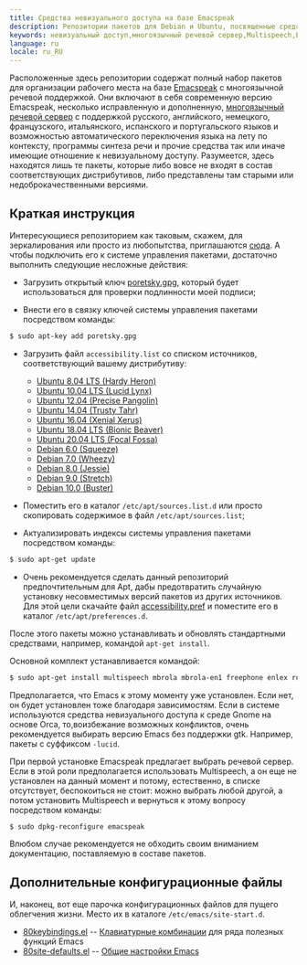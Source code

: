 ```yaml
---
title: Средства невизуального доступа на базе Emacspeak
description: Репозитории пакетов для Debian и Ubuntu, посвященные средствам невизуального доступа. здесь исправленная и дополненная версия Emacspeak, многоязычный речевой сервер, речевые синтезаторы и прочее.
keywords: невизуальный доступ,многоязычный речевой сервер,Multispeech,Emacspeak,Ubuntu,Debian
language: ru
locale: ru_RU
---
```


Расположенные здесь репозитории содержат полный набор пакетов для
организации рабочего места на базе
[Emacspeak](https://github.com/tvraman/emacspeak)
с многоязычной речевой поддержкой. Они включают в себя современную
версию Emacspeak, несколько исправленную и дополненную,
[многоязычный речевой сервер](https://github.com/poretsky/multispeech)
с поддержкой русского, английского, немецкого, французского,
итальянского, испанского и португальского языков и возможностью
автоматического переключения языка на лету по контексту,
программы синтеза речи и прочие средства так или иначе имеющие
отношение к невизуальному доступу. Разумеется, здесь находятся лишь те
пакеты, которые либо вовсе не входят в состав соответствующих
дистрибутивов, либо представлены там старыми или недоброкачественными
версиями.


## Краткая инструкция

Интересующиеся репозиторием как таковым, скажем, для зеркалирования
или просто из любопытства, приглашаются
[сюда](https://github.com/poretsky/ppa).
А чтобы подключить его к системе управления пакетами, достаточно
выполнить следующие несложные действия:

- Загрузить открытый ключ [poretsky.gpg](repo/poretsky.gpg),
 который будет использоваться для проверки подлинности моей подписи;

- Внести его в связку ключей системы управления пакетами посредством
  команды:

```bash
$ sudo apt-key add poretsky.gpg
```

- Загрузить файл `accessibility.list` со списком источников,
  соответствующий вашему дистрибутиву:
  - [Ubuntu 8.04 LTS (Hardy Heron)](files/hardy/accessibility.list)
  - [Ubuntu 10.04 LTS (Lucid Lynx)](files/lucid/accessibility.list)
  - [Ubuntu 12.04 (Precise Pangolin)](files/precise/accessibility.list)
  - [Ubuntu 14.04 (Trusty Tahr)](files/trusty/accessibility.list)
  - [Ubuntu 16.04 (Xenial Xerus)](files/xenial/accessibility.list)
  - [Ubuntu 18.04 LTS (Bionic Beaver)](files/bionic/accessibility.list)
  - [Ubuntu 20.04 LTS (Focal Fossa)](files/focal/accessibility.list)
  - [Debian 6.0 (Squeeze)](files/squeeze/accessibility.list)
  - [Debian 7.0 (Wheezy)](files/wheezy/accessibility.list)
  - [Debian 8.0 (Jessie)](files/jessie/accessibility.list)
  - [Debian 9.0 (Stretch)](files/stretch/accessibility.list)
  - [Debian 10.0 (Buster)](files/buster/accessibility.list)

- Поместить его в каталог `/etc/apt/sources.list.d` или просто
  скопировать содержимое в файл `/etc/apt/sources.list`;

- Актуализировать индексы системы управления пакетами посредством
  команды:

```bash
$ sudo apt-get update
```

- Очень рекомендуется сделать данный репозиторий предпочтительным для
  Apt, дабы предотвратить случайную установку несовместимых версий
  пакетов из других источников. Для этой цели скачайте файл
  [accessibility.pref](files/accessibility.pref) и поместите его
  в каталог `/etc/apt/preferences.d`.

После этого пакеты можно устанавливать и обновлять стандартными
средствами, например, командой `apt-get install`.

Основной комплект устанавливается командой:

```bash
$ sudo apt-get install multispeech mbrola mbrola-en1 freephone enlex ru-tts rulex emacspeak
```

Предполагается, что Emacs к этому моменту уже установлен. Если нет, он
будет установлен тоже благодаря зависимостям. Если в системе
используются средства невизуального доступа к среде Gnome на основе
Orca, то,воизбежание возможных конфликтов, очень рекомендуется
выбирать версию Emacs без поддержки gtk. Например, пакеты с суффиксом
`-lucid`.

При первой установке Emacspeak предлагает выбрать речевой сервер. Если
в этой роли предполагается использовать Multispeech, а он еще не
установлен на данный момент и потому, естественно, в списке
отсутствует, беспокоиться не стоит: можно выбрать любой другой, а
потом установить Multispeech и вернуться к этому вопросу посредством
команды:

```bash
$ sudo dpkg-reconfigure emacspeak
```

Влюбом случае рекомендуется не обходить своим вниманием документацию,
поставляемую в составе пакетов.


## Дополнительные конфигурационные файлы

И, наконец, вот еще парочка конфигурационных файлов для пущего
облегчения жизни. Место их в каталоге `/etc/emacs/site-start.d`.

- [80keybindings.el](files/80keybindings.el) -- [Клавиатурные комбинации](emacs-keybindings-ru.md)
  для ряда полезных функций Emacs
- [80site-defaults.el](files/80site-defaults.el) -- [Общие настройки Emacs](emacs-settings-ru.md)
